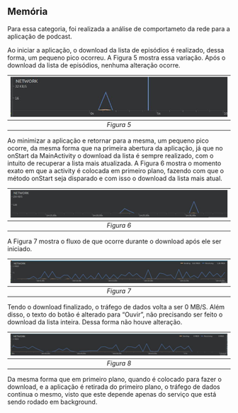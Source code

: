 ## Memória

Para essa categoria, foi realizada a análise de comportameto da rede para a aplicação de podcast.

Ao iniciar a aplicação, o download da lista de episódios é realizado, dessa forma, um pequeno pico ocorreu. A Figura 5 mostra essa variação. Após o download da lista de episódios, nenhuma alteração ocorre.

| ![figura5.jpg](https://github.com/ghpsantos/exercicio-podcast/blob/master/screenshots/figura5.jpg) | 
|:--:| 
| *Figura 5* |

Ao minimizar a aplicação e retornar para a mesma, um pequeno pico ocorre, da mesma forma que na primeira abertura da aplicação, já que no onStart da MainActivity o download da lista é sempre realizado, com o intuito de recuperar a lista mais atualizada. A Figura 6 mostra o momento exato em que a activity é colocada em primeiro plano, fazendo com que o método onStart seja disparado e com isso o download da lista mais atual.

| ![figura6.jpg](https://github.com/ghpsantos/exercicio-podcast/blob/master/screenshots/figura6.jpg) | 
|:--:| 
| *Figura 6* |

A Figura 7 mostra o fluxo de que ocorre durante o download após ele ser iniciado.

| ![figura7.jpg](https://github.com/ghpsantos/exercicio-podcast/blob/master/screenshots/figura7.jpg) | 
|:--:| 
| *Figura 7* |

Tendo o download finalizado, o tráfego de dados volta a ser 0 MB/S. Além disso, o texto do botão é alterado para “Ouvir”, não precisando ser feito o download da lista inteira. Dessa forma não houve alteração.

| ![figura8.jpg](https://github.com/ghpsantos/exercicio-podcast/blob/master/screenshots/figura8.jpg) | 
|:--:| 
| *Figura 8* |

Da mesma forma que em primeiro plano, quando é colocado para fazer o download, e a aplicação é retirada do primeiro plano, o tráfego de dados continua o mesmo, visto que este depende apenas do serviço que está sendo rodado em background.
